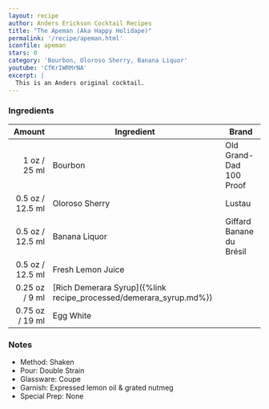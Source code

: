 ```yaml
---
layout: recipe
author: Anders Erickson Cocktail Recipes
title: "The Apeman (Aka Happy Holidape)"
permalink: '/recipe/apeman.html'
iconfile: apeman
stars: 0
category: 'Bourbon, Oloroso Sherry, Banana Liquor'
youtube: 'CfKrIWRMrNA'
excerpt: |
  This is an Anders original cocktail.
---
```


### Ingredients

|  Amount | Ingredient                                               | Brand                    |
| ------: | -------------------------------------------------------- | ------------------------ |
|    1 oz / 25 ml | Bourbon                                                  | Old Grand-Dad 100 Proof  |
|  0.5 oz / 12.5 ml | Oloroso Sherry                                           | Lustau                   |
|  0.5 oz / 12.5 ml | Banana Liquor                                            | Giffard Banane du Brésil |
|  0.5 oz / 12.5 ml | Fresh Lemon Juice                                        |
| 0.25 oz / 9 ml | [Rich Demerara Syrup]({%link recipe_processed/demerara_syrup.md%}) |
| 0.75 oz / 19 ml | Egg White                                                |

### Notes

- Method: Shaken
- Pour: Double Strain
- Glassware: Coupe
- Garnish: Expressed lemon oil & grated nutmeg
- Special Prep: None
